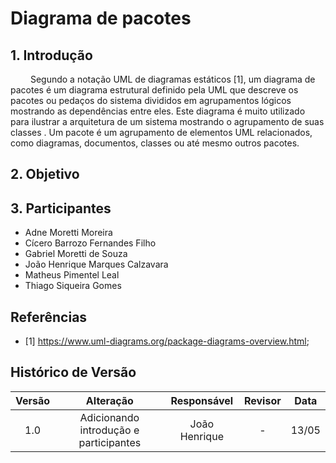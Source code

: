 # Diagrama de pacotes

## 1. Introdução

&emsp;&emsp; Segundo a notação UML de diagramas estáticos [1], um diagrama de pacotes é um diagrama estrutural definido pela UML que descreve os pacotes ou pedaços do sistema divididos em agrupamentos lógicos mostrando as dependências entre eles. Este diagrama é muito utilizado para ilustrar a arquitetura de um sistema mostrando o agrupamento de suas classes . Um pacote é um agrupamento de elementos UML relacionados, como diagramas, documentos, classes ou até mesmo outros pacotes.

## 2. Objetivo

## 3. Participantes

- Adne Moretti Moreira
- Cícero Barrozo Fernandes Filho
- Gabriel Moretti de Souza
- João Henrique Marques Calzavara
- Matheus Pimentel Leal
- Thiago Siqueira Gomes

## Referências

- [1] https://www.uml-diagrams.org/package-diagrams-overview.html;

## Histórico de Versão

| Versão |               Alteração                |  Responsável  | Revisor | Data  |
| :----: | :------------------------------------: | :-----------: | :-----: | :---: |
|  1.0   | Adicionando introdução e participantes | João Henrique |    -    | 13/05 |
